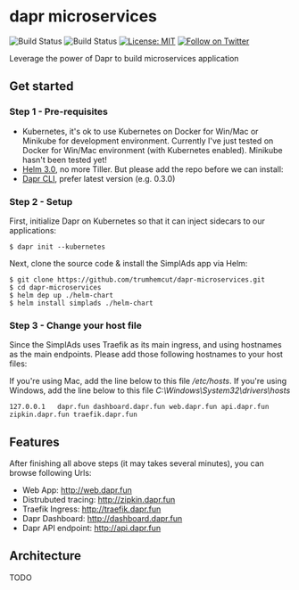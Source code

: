 # dapr microservices

![Build Status](https://github.com/trumhemcut/dapr-microservices/workflows/simplads-api/badge.svg) ![Build Status](https://github.com/trumhemcut/dapr-microservices/workflows/simplads-vue/badge.svg)
[![License: MIT](https://img.shields.io/badge/License-MIT-yellow.svg)](https://opensource.org/licenses/MIT)
[![Follow on Twitter](https://img.shields.io/twitter/follow/trumhemcut.svg?style=social&logo=twitter)](https://twitter.com/intent/follow?screen_name=trumhemcut)

Leverage the power of Dapr to build microservices application

## Get started

### Step 1 - Pre-requisites

- Kubernetes, it's ok to use Kubernetes on Docker for Win/Mac or Minikube for development environment. Currently I've just tested on Docker for Win/Mac environment (with Kubernetes enabled). Minikube hasn't been tested yet!
- [Helm 3.0](https://github.com/helm/helm/releases), no more Tiller. But please add the repo before we can install:
- [Dapr CLI](https://github.com/dapr/cli), prefer latest version (e.g. 0.3.0)

### Step 2 - Setup

First, initialize Dapr on Kubernetes so that it can inject sidecars to our applications:

```
$ dapr init --kubernetes
```

Next, clone the source code & install the SimplAds app via Helm:

```
$ git clone https://github.com/trumhemcut/dapr-microservices.git
$ cd dapr-microservices
$ helm dep up ./helm-chart
$ helm install simplads ./helm-chart

```

### Step 3 - Change your host file

Since the SimplAds uses Traefik as its main ingress, and using hostnames as the main endpoints. Please add those following hostnames to your host files:

If you're using Mac, add the line below to this file _/etc/hosts_. If you're using Windows, add the line below to this file _C:\Windows\System32\drivers\hosts_

```
127.0.0.1   dapr.fun dashboard.dapr.fun web.dapr.fun api.dapr.fun zipkin.dapr.fun traefik.dapr.fun
```

## Features

After finishing all above steps (it may takes several minutes), you can browse following Urls:

- Web App: http://web.dapr.fun
- Distrubuted tracing: http://zipkin.dapr.fun
- Traefik Ingress: http://traefik.dapr.fun
- Dapr Dashboard: http://dashboard.dapr.fun
- Dapr API endpoint: http://api.dapr.fun

## Architecture

TODO
